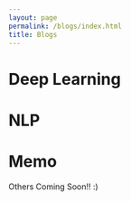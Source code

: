 ```yaml
---
layout: page
permalink: /blogs/index.html
title: Blogs
---
```


# Deep Learning

# NLP

# Memo



Others Coming Soon!!  :)



<br>
